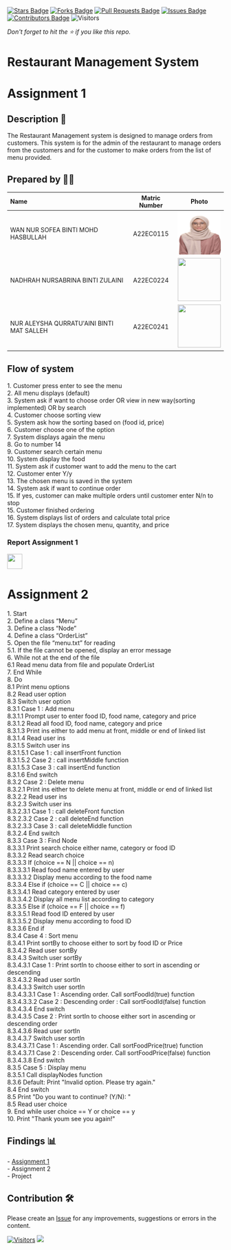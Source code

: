 [![Stars Badge](https://img.shields.io/github/stars/jjn7702/SECJ2013-DSA)](https://github.com/jjn7702/SECJ2013-DSA/Submission/Sample/stargazers)
[![Forks Badge](https://img.shields.io/github/forks/jjn7702/SECJ2013-DSA)](https://github.com/jjn7702/SECJ2013-DSA/Submission/Sample/network/members)
[![Pull Requests Badge](https://img.shields.io/github/issues-pr/jjn7702/SECJ2013-DSA)](https://github.com/jjn7702/SECJ2013-DSA/Submission/Sample/pulls)
[![Issues Badge](https://img.shields.io/github/issues/jjn7702/SECJ2013-DSA)](https://github.com/jjn7702/SECJ2013-DSA/Submission/Sample/issues)
[![Contributors Badge](https://img.shields.io/github/contributors/jjn7702/SECJ2013-DSA?color=2b9348)](https://github.com/jjn7702/SECJ2013-DSA/Submission/Sample/graphs/contributors)
![Visitors](https://api.visitorbadge.io/api/visitors?path=https%3A%2F%2Fgithub.com%2Fjjn7702%2FSECJ2013-DSA%2FSubmission%2FSample&labelColor=%23d9e3f0&countColor=%23697689&style=flat)

_Don't forget to hit the :star: if you like this repo._

<h1>Restaurant Management System</h1>
<h1>Assignment 1</h1>
<h2>Description 📝</h2>
<p>The Restaurant Management system is designed to manage orders from customers. This system is for the admin of the restaurant to manage orders from the customers and for the customer to make orders from the list of menu provided. </p>

<h2> Prepared by 🧑‍💻</h2>

| Name             | Matric Number | Photo                                                         |
| :---------------- | :-------------: | :------------------------------------------------------------: |
| WAN NUR SOFEA BINTI MOHD HASBULLAH   | A22EC0115        | <a href="https://www.freepik.com/icon/graduated_4537051" title="Icon by Trazobanana"><img src="https://github.com/wannursofea/Mypicture/blob/main/UTM_GAMBAR_ID_CARD-removebg-preview.png?raw=true" width=100px, height=100px>     |
| NADHRAH NURSABRINA BINTI ZULAINI     | A22EC0224        | <a href="https://www.freepik.com/icon/graduated_4537051" title="Icon by Trazobanana"><img src="https://github.com/drshahizan/software-engineering/blob/main/proposal/submission/sec02/Alpha/Photo/kad%20matrik.jpg?raw=true" width=100px, height=100px>         |
| NUR ALEYSHA QURRATU'AINI BINTI MAT SALLEH       | A22EC0241        | <a href="https://www.freepik.com/icon/graduated_4537051" title="Icon by Trazobanana"><img src="https://github.com/drshahizan/software-engineering/blob/main/proposal/submission/sec02/Alpha/Photo/GAMBAR%20KAD%20MATRIK%20UTM.jpeg?raw=true" width=100px, height=100px>         |

<h2>Flow of system</h2>

<p>
1. Customer press enter to see the menu <br>
2. All menu displays (default) <br>
3. System ask if want to choose order OR view in new way(sorting implemented) OR by search <br>
4. Customer choose sorting view <br>
5. System ask how the sorting based on (food id, price) <br>
6. Customer choose one of the option <br>
7. System displays again the menu <br>
8. Go to number 14 <br>
9. Customer search certain menu <br>
10. System display the food <br>
11. System ask if customer want to add the menu to the cart <br>
12. Customer enter Y/y <br>
13. The chosen menu is saved in the system <br>
14. System ask if want to continue order <br>
15. If yes, customer can make multiple orders until customer enter N/n to stop <br> 
15. Customer finished ordering <br>
16. System displays list of orders and calculate total price <br>
17. System displays the chosen menu, quantity, and price 
</p>

<h3>Report Assignment 1</h3>
<a href="https://docs.google.com/document/d/1Zo1a1CUOtAN9jOG7cpsusQ4GQOKJwSBSsdrvTltsyAc/edit?usp=sharing"><img src="./images/document1.png" width="35px" height="35px" ></a> 


<h1>Assignment 2</h1>
<p>
1. Start <br>
2. Define a class “Menu” <br>
3. Define a class “Node” <br>
4. Define a class “OrderList” <br>
5. Open the file “menu.txt” for reading <br>
	5.1. If the file cannot be opened, display an error message <br>
6. While not at the end of the file <br>
	6.1 Read menu data from file and populate OrderList <br>
7. End While <br>
8. Do <br>
	8.1 Print menu options <br>
	8.2 Read user option <br>
	8.3 Switch user option <br>
		8.3.1 Case 1 : Add menu <br>
			8.3.1.1 Prompt user to enter food ID, food name, category and price <br>
			8.3.1.2 Read all food ID, food name, category and price <br>
			8.3.1.3 Print ins either to add menu at front, middle or end of linked list <br>
			8.3.1.4 Read user ins <br>
			8.3.1.5 Switch user ins <br>
				8.3.1.5.1 Case 1 : call insertFront function <br>
				8.3.1.5.2 Case 2 : call insertMiddle function <br>
				8.3.1.5.3 Case 3 : call insertEnd function <br>
			8.3.1.6 End switch <br>
		8.3.2 Case 2 : Delete menu <br>
			8.3.2.1 Print ins either to delete menu at front, middle or end of linked list <br>
			8.3.2.2 Read user ins <br>
			8.3.2.3 Switch user ins <br>
				8.3.2.3.1 Case 1 : call deleteFront function <br>
				8.3.2.3.2 Case 2 : call deleteEnd function <br>
				8.3.2.3.3 Case 3 : call deleteMiddle function <br>
			8.3.2.4 End switch <br>
		8.3.3 Case 3 : Find Node <br>
			8.3.3.1 Print search choice either name, category or food ID <br>
			8.3.3.2 Read search choice <br>
			8.3.3.3 If (choice == N || choice == n) <br>
				8.3.3.3.1 Read food name entered by user <br>
				8.3.3.3.2 Display menu according to the food name <br>
			8.3.3.4 Else if (choice == C || choice == c) <br>
				8.3.3.4.1 Read category entered by user <br>
				8.3.3.4.2 Display all menu list according to category <br>
			8.3.3.5 Else if (choice == F || choice == f) <br>
				8.3.3.5.1 Read food ID entered by user <br>
				8.3.3.5.2 Display menu according to food ID <br>
			8.3.3.6 End if <br>
		8.3.4 Case 4 : Sort menu <br>
			8.3.4.1 Print sortBy to choose either to sort by food ID or Price <br>
			8.3.4.2 Read user sortBy <br>
			8.3.4.3 Switch user sortBy <br>
				8.3.4.3.1 Case 1 : Print sortIn to choose either to sort in ascending or descending <br>
				8.3.4.3.2 Read user sortIn <br>
				8.3.4.3.3 Switch user sortIn <br>
					8.3.4.3.3.1 Case 1 : Ascending order. Call sortFoodId(true) function <br>
					8.3.4.3.3.2 Case 2 : Descending order : Call sortFoodId(false) function <br>
				8.3.4.3.4 End switch <br>
				8.3.4.3.5 Case 2 : Print sortIn to choose either sort in ascending or descending order <br>
				8.3.4.3.6 Read user sortIn <br>
				8.3.4.3.7 Switch user sortIn <br>
						8.3.4.3.7.1 Case 1 : Ascending order. Call sortFoodPrice(true) function <br>
						8.3.4.3.7.1 Case 2 : Descending order. Call sortFoodPrice(false) function <br>
				8.3.4.3.8 End switch <br>
		8.3.5 Case 5 : Display menu <br>
			8.3.5.1 Call displayNodes function <br>
		8.3.6 Default: Print "Invalid option. Please try again." <br>
	8.4 End switch <br>
	8.5 Print "Do you want to continue? (Y/N): " <br>
	8.5 Read user choice <br>
9. End while user choice == Y or choice == y <br>
10. Print "Thank youm see you again!" <br>

</p>
<h2>Findings 📊</h2>
- <a href="https://github.com/jjn7702/SECJ2013-DSA/blob/main/Submission/sec02/Tupperware/Assignment1/assingment1.md">Assignment 1 </a><br>
- Assignment 2<br>
- Project<br>

## Contribution 🛠️
Please create an [Issue](https://github.com/jjn7702/SECJ2013-DSA/Submission/Sample/issues) for any improvements, suggestions or errors in the content.

[![Visitors](https://api.visitorbadge.io/api/visitors?path=https%3A%2F%2Fgithub.com%2Fjjn7702&labelColor=%23697689&countColor=%23555555&style=plastic)](https://visitorbadge.io/status?path=https%3A%2F%2Fgithub.com%2Fjjn7702)
![](https://hit.yhype.me/github/profile?user_id=81284918)

